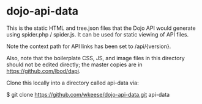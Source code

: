 dojo-api-data
=============

This is the static HTML and tree.json files that the Dojo API would generate using spider.php / spider.js.
It can be used for static viewing of API files.

Note the context path for API links has been set to /api/{version}.

Also, note that the boilerplate CSS, JS, and image files in this directory should not be edited directly;
the master copies are in https://github.com/lbod/dapi.

Clone this locally into a directory called api-data via:

$ git clone https://github.com/wkeese/dojo-api-data.git api-data